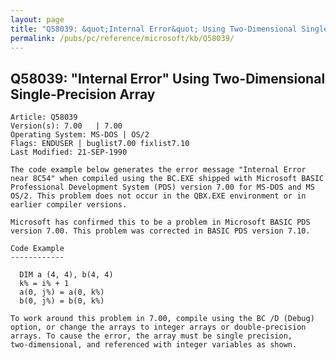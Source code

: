 ```yaml
---
layout: page
title: "Q58039: &quot;Internal Error&quot; Using Two-Dimensional Single-Precision Array"
permalink: /pubs/pc/reference/microsoft/kb/Q58039/
---
```


## Q58039: &quot;Internal Error&quot; Using Two-Dimensional Single-Precision Array

	Article: Q58039
	Version(s): 7.00   | 7.00
	Operating System: MS-DOS | OS/2
	Flags: ENDUSER | buglist7.00 fixlist7.10
	Last Modified: 21-SEP-1990
	
	The code example below generates the error message "Internal Error
	near 8C54" when compiled using the BC.EXE shipped with Microsoft BASIC
	Professional Development System (PDS) version 7.00 for MS-DOS and MS
	OS/2. This problem does not occur in the QBX.EXE environment or in
	earlier compiler versions.
	
	Microsoft has confirmed this to be a problem in Microsoft BASIC PDS
	version 7.00. This problem was corrected in BASIC PDS version 7.10.
	
	Code Example
	------------
	
	  DIM a (4, 4), b(4, 4)
	  k% = i% + 1
	  a(0, j%) = a(0, k%)
	  b(0, j%) = b(0, k%)
	
	To work around this problem in 7.00, compile using the BC /D (Debug)
	option, or change the arrays to integer arrays or double-precision
	arrays. To cause the error, the array must be single precision,
	two-dimensional, and referenced with integer variables as shown.
